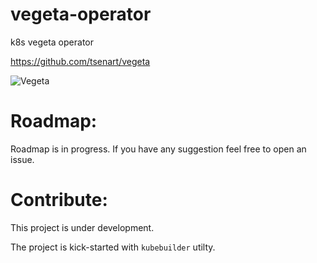 # vegeta-operator
k8s vegeta operator

https://github.com/tsenart/vegeta

![Vegeta](http://fc09.deviantart.net/fs49/i/2009/198/c/c/ssj2_vegeta_by_trunks24.jpg)


# Roadmap:

Roadmap is in progress. If you have any suggestion feel free to open an issue. 

# Contribute:

This project is under development.

The project is kick-started with `kubebuilder` utilty.
